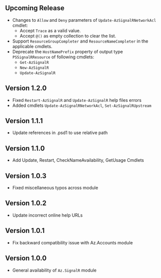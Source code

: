 <!--
    Please leave this section at the top of the change log.

    Changes for the upcoming release should go under the section titled "Upcoming Release", and should adhere to the following format:

    ## Upcoming Release
    * Overview of change #1
        - Additional information about change #1
    * Overview of change #2
        - Additional information about change #2
        - Additional information about change #2
    * Overview of change #3
    * Overview of change #4
        - Additional information about change #4

    ## YYYY.MM.DD - Version X.Y.Z (Previous Release)
    * Overview of change #1
        - Additional information about change #1
-->
## Upcoming Release
* Changes to `Allow` and `Deny` parameters of `Update-AzSignalRNetworkAcl` cmdlet:
    - Accept `Trace` as a valid value.
    - Accept `@()` as empty collection to clear the list.
* Support `ResourceGroupCompleter` and `ResourceNameCompleter` in the applicable cmdlets.
* Deprecate the `HostNamePrefix` property of output type `PSSignalRResource` of following cmdlets:
    - `Get-AzSignalR`
    - `New-AzSignalR`
    - `Update-AzSignalR`

## Version 1.2.0
* Fixed `Restart-AzSignalR` and `Update-AzSignalR` help files errors
* Added cmdlets `Update-AzSignalRNetworkAcl`, `Set-AzSignalRUpstream`

## Version 1.1.1
* Update references in .psd1 to use relative path

## Version 1.1.0
* Add Update, Restart, CheckNameAvailability, GetUsage Cmdlets

## Version 1.0.3
* Fixed miscellaneous typos across module

## Version 1.0.2
* Update incorrect online help URLs

## Version 1.0.1
* Fix backward compatibility issue with Az.Accounts module

## Version 1.0.0
* General availability of `Az.SignalR` module
